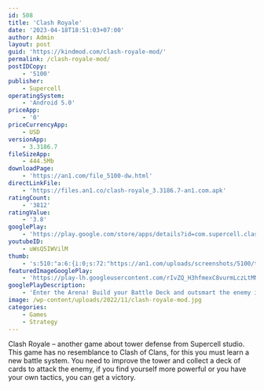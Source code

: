 ```yaml
---
id: 508
title: 'Clash Royale'
date: '2023-04-18T18:51:03+07:00'
author: Admin
layout: post
guid: 'https://kindmod.com/clash-royale-mod/'
permalink: /clash-royale-mod/
postIDCopy:
    - '5100'
publisher:
    - Supercell
operatingSystem:
    - 'Android 5.0'
priceApp:
    - '0'
priceCurrencyApp:
    - USD
versionApp:
    - 3.3186.7
fileSizeApp:
    - 444.5Mb
downloadPage:
    - 'https://an1.com/file_5100-dw.html'
directLinkFile:
    - 'https://files.an1.co/clash-royale_3.3186.7-an1.com.apk'
ratingCount:
    - '3812'
ratingValue:
    - '3.8'
googlePlay:
    - 'https://play.google.com/store/apps/details?id=com.supercell.clashroyale'
youtubeID:
    - uWsQ5IWVilM
thumb:
    - 's:510:"a:6:{i:0;s:72:"https://an1.com/uploads/screenshots/5100/thumbs/clash-royale-353314.webp";i:1;s:72:"https://an1.com/uploads/screenshots/5100/thumbs/clash-royale-827072.webp";i:2;s:72:"https://an1.com/uploads/screenshots/5100/thumbs/clash-royale-335482.webp";i:3;s:72:"https://an1.com/uploads/screenshots/5100/thumbs/clash-royale-166597.webp";i:4;s:72:"https://an1.com/uploads/screenshots/5100/thumbs/clash-royale-325602.webp";i:5;s:72:"https://an1.com/uploads/screenshots/5100/thumbs/clash-royale-827624.webp";}";'
featuredImageGooglePlay:
    - 'https://play-lh.googleusercontent.com/rIvZQ_H3hfmexC8vurmLczLtMNBFtxCEdmb2NwkSPz2ZuJJ5nRPD0HbSJ7YTyFGdADQ'
googlePlayDescription:
    - 'Enter the Arena! Build your Battle Deck and outsmart the enemy in fast real-time battles. From the creators of CLASH OF CLANS comes a real-time multiplayer battle game starring your favourite Clash characters and more. Start battling against players from around the world!BECOME A MASTER OF STRATEGY AND DECK BUILDING.Choose unique Cards to your Battle Deck and head to the Arena for Battle!.'
image: /wp-content/uploads/2022/11/clash-royale-mod.jpg
categories:
    - Games
    - Strategy
---
```


Clash Royale – another game about tower defense from Supercell studio. This game has no resemblance to Clash of Clans, for this you must learn a new battle system. You need to improve the tower and collect a deck of cards to attack the enemy, if you find yourself more powerful or you have your own tactics, you can get a victory.